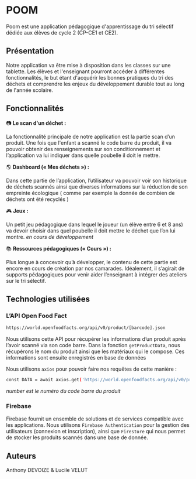 # POOM

Poom est une application pédagogique d'apprentissage du tri sélectif dédiée aux élèves de cycle 2 (CP-CE1 et CE2).

## Présentation

Notre application va être mise à disposition dans les classes sur une tablette. Les élèves et l'enseignant pourront accéder à différentes fonctionnalités, le but étant d'acquérir les bonnes pratiques du tri des déchets et comprendre les enjeux du développement durable tout au long de l'année scolaire.

## Fonctionnalités

:camera: __Le scan d'un déchet :__

La fonctionnalité principale de notre application est la partie scan d’un produit. Une fois que l'enfant a scanné le code barre du produit, il va pouvoir obtenir des renseignements sur son conditionnement et l’application va lui indiquer dans quelle poubelle il doit le mettre.

:earth_americas: __Dashboard (« Mes déchets ») :__

Dans cette partie de l’application, l’utilisateur va pouvoir voir son historique de déchets scannés ainsi que diverses informations sur la réduction de son empreinte écologique ( comme par exemple la donnée de combien de déchets ont été recyclés ) 

:video_game: __Jeux :__

Un petit jeu pédagogique dans lequel le joueur (un élève entre 6 et 8 ans) va devoir choisir dans quel poubelle il doit mettre le déchet que l’on lui montre. *en cours de développement*


:books: __Ressources pédagogiques (« Cours ») :__

Plus longue à concevoir qu’à développer, le contenu de cette partie est encore en cours de création par nos camarades. Idéalement, il s’agirait de supports pédagogiques pour venir aider l’enseignant à intégrer des ateliers sur le tri sélectif.


## Technologies utilisées
### L’API Open Food Fact 

```bash
https://world.openfoodfacts.org/api/v0/product/[barcode].json
```

Nous utilisons cette API pour récupérer les informations d’un produit après l’avoir scanné via son code barre. Dans la fonction `getProductData`, nous récupérons le nom du produit ainsi que les matériaux qui le compose. Ces informations sont ensuite enregistrés en base de données

Nous utilisons `axios` pour pouvoir faire nos requêtes de cette manière :

```bash 
const DATA = await axios.get('https://world.openfoodfacts.org/api/v0/product/'+number+'.json');
```
*number est le numéro du code barre du produit*

### Firebase 
Firebase fournit un ensemble de solutions et de services compatible avec les applications.
Nous utilisons `Firebase Authentication` pour la gestion des utilisateurs (connexion et inscription), ainsi que `Firestore` qui nous permet de stocker les produits scannés dans une base de donnée.


## Auteurs

Anthony DEVOIZE & Lucile VELUT
